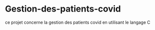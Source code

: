 # Gestion-des-patients-covid
ce projet concerne la gestion des patients covid en utilisant le langage C
